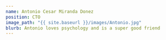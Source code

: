 ```yaml
---
name: Antonio Cesar Miranda Donez
position: CTO
image_path: "{{ site.baseurl }}/images/Antonio.jpg"
blurb: Antonio loves psychology and is a super good friend
---
```

